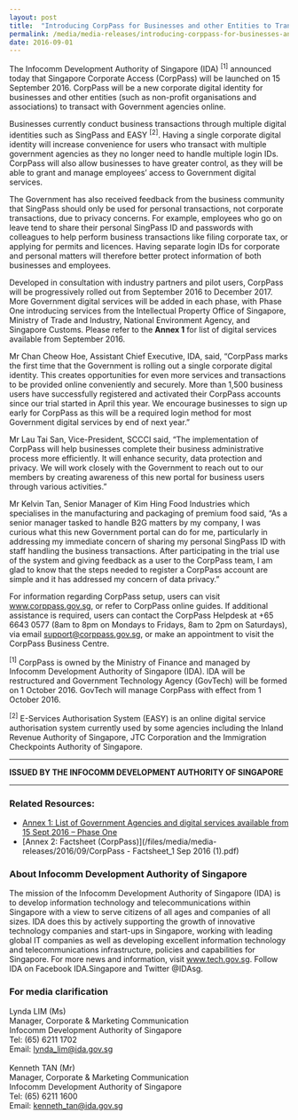 ```yaml
---
layout: post
title:  "Introducing CorpPass for Businesses and other Entities to Transact online with the Government"
permalink: /media/media-releases/introducing-corppass-for-businesses-and-other-entities-to-transact-online-with-the-government
date: 2016-09-01
---
```

The Infocomm Development Authority of Singapore (IDA) <sup>[1]</sup> announced today that Singapore Corporate Access (CorpPass) will be launched on 15 September 2016. CorpPass will be a new corporate digital identity for businesses and other entities (such as non-profit organisations and associations) to transact with Government agencies online.

Businesses currently conduct business transactions through multiple digital identities such as SingPass and EASY <sup>[2]</sup>. Having a single corporate digital identity will increase convenience for users who transact with multiple government agencies as they no longer need to handle multiple login IDs. CorpPass will also allow businesses to have greater control, as they will be able to grant and manage employees’ access to Government digital services.

The Government has also received feedback from the business community that SingPass should only be used for personal transactions, not corporate transactions, due to privacy concerns. For example, employees who go on leave tend to share their personal SingPass ID and passwords with colleagues to help perform business transactions like filing corporate tax, or applying for permits and licences. Having separate login IDs for corporate and personal matters will therefore better protect information of both businesses and employees. 

Developed in consultation with industry partners and pilot users, CorpPass will be progressively rolled out from September 2016 to December 2017. More Government digital services will be added in each phase, with Phase One introducing services from the Intellectual Property Office of Singapore, Ministry of Trade and Industry, National Environment Agency, and Singapore Customs. Please refer to the **Annex 1** for list of digital services available from September 2016. 

Mr Chan Cheow Hoe, Assistant Chief Executive, IDA, said, “CorpPass marks the first time that the Government is rolling out a single corporate digital identity. This creates opportunities for even more services and transactions to be provided online conveniently and securely. More than 1,500 business users have successfully registered and activated their CorpPass accounts since our trial started in April this year. We encourage businesses to sign up early for CorpPass as this will be a required login method for most Government digital services by end of next year.”

Mr Lau Tai San, Vice-President, SCCCI said, “The implementation of CorpPass will help businesses complete their business administrative process more efficiently. It will enhance security, data protection and privacy.  We will work closely with the Government to reach out to our members by creating awareness of this new portal for business users through various activities.” 

Mr Kelvin Tan, Senior Manager of Kim Hing Food Industries which specialises in the manufacturing and packaging of premium food said, “As a senior manager tasked to handle B2G matters by my company, I was curious what this new Government portal can do for me, particularly in addressing my immediate concern of sharing my personal SingPass ID with staff handling the business transactions. After participating in the trial use of the system and giving feedback as a user to the CorpPass team, I am glad to know that the steps needed to register a CorpPass account are simple and it has addressed my concern of data privacy.”
 
For information regarding CorpPass setup, users can visit www.corppass.gov.sg, or refer to CorpPass online guides. If additional assistance is required, users can contact the CorpPass Helpdesk at +65 6643 0577 (8am to 8pm on Mondays to Fridays, 8am to 2pm on Saturdays), via email support@corppass.gov.sg, or make an appointment to visit the CorpPass Business Centre.

<sup>[1]</sup> CorpPass is owned by the Ministry of Finance and managed by Infocomm Development Authority of Singapore (IDA). IDA will be restructured and Government Technology Agency (GovTech) will be formed on 1 October 2016. GovTech will manage CorpPass with effect from 1 October 2016. 

<sup>[2]</sup> E-Services Authorisation System (EASY) is an online digital service authorisation system currently used by some agencies including the Inland Revenue Authority of Singapore, JTC Corporation and the Immigration Checkpoints Authority of Singapore.

---

**ISSUED BY THE INFOCOMM DEVELOPMENT AUTHORITY OF SINGAPORE**

---

### **Related Resources:**
* [Annex 1: List of Government Agencies and digital services available from 15 Sept 2016 – Phase One](/files/media/media-releases/2016/09/Annex_1_-_List_of_Government_agencies_and_digital_services_available_from_15_September_2016.pdf)
* [Annex 2: Factsheet (CorpPass)](/files/media/media-releases/2016/09/CorpPass - Factsheet_1 Sep 2016 (1).pdf)

### **About Infocomm Development Authority of Singapore**
The mission of the Infocomm Development Authority of Singapore (IDA) is to develop information technology and telecommunications within Singapore with a view to serve citizens of all ages and companies of all sizes. IDA does this by actively supporting the growth of innovative technology companies and start-ups in Singapore, working with leading global IT companies as well as developing excellent information technology and telecommunications infrastructure, policies and capabilities for Singapore. For more news and information, visit www.tech.gov.sg. Follow IDA on Facebook IDA.Singapore and Twitter @IDAsg.

### **For media clarification**
Lynda LIM (Ms)
<br>Manager, Corporate & Marketing Communication
<br>Infocomm Development Authority of Singapore
<br>Tel: (65) 6211 1702
<br>Email: lynda_lim@ida.gov.sg 
<br>
<br>Kenneth TAN (Mr)
<br>Manager, Corporate & Marketing Communication
<br>Infocomm Development Authority of Singapore
<br>Tel: (65) 6211 1600
<br>Email: kenneth_tan@ida.gov.sg
